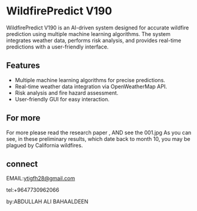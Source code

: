 # WildfirePredict V190

WildfirePredict V190 is an AI-driven system designed for accurate wildfire prediction using multiple machine learning algorithms. The system integrates weather data, performs risk analysis, and provides real-time predictions with a user-friendly interface.

## Features

- Multiple machine learning algorithms for precise predictions.
- Real-time weather data integration via OpenWeatherMap API.
- Risk analysis and fire hazard assessment.
- User-friendly GUI for easy interaction.


 ## For more 
 For more please read the research paper , AND see the 001.jpg As you can see, in these preliminary results, which date back to month 10, you may be plagued by California wildfires. 

## connect 

EMAIL:ytigfh28@gmail.com

tel:+9647730962066

by:ABDULLAH ALI BAHAALDEEN
